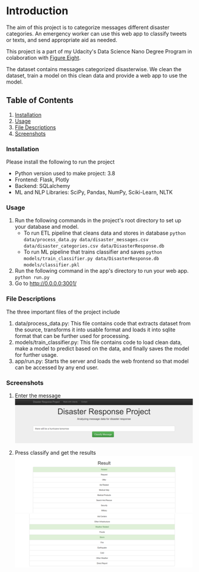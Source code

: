 # Introduction
The aim of this project is to categorize messages different disaster categories. An emergency worker can use this web app to classify tweets or texts, and send appropriate aid as needed.

This project is a part of my Udacity's Data Science Nano Degree Program in colaboration with [Figure Eight](https://www.figure-eight.com/). 

The dataset contains messages categorized disasterwise. We clean the dataset, train a model on this clean data and provide a web app to use the model.

## Table of Contents
1. [Installation](#installation)
2. [Usage](#usage)
3. [File Descriptions](#files)
4. [Screenshots](#screenshots)

### Installation <a name="installation"></a>
Please install the following to run the project
* Python version used to make project: 3.8
* Frontend: Flask, Plotly
* Backend: SQLalchemy
* ML and NLP Libraries: SciPy, Pandas, NumPy, Sciki-Learn, NLTK

### Usage <a name="usage"></a>
1. Run the following commands in the project's root directory to set up your database and model.
    - To run ETL pipeline that cleans data and stores in database
        `python data/process_data.py data/disaster_messages.csv data/disaster_categories.csv data/DisasterResponse.db`
    - To run ML pipeline that trains classifier and saves
        `python models/train_classifier.py data/DisasterResponse.db models/classifier.pkl`
2. Run the following command in the app's directory to run your web app.
    `python run.py`
3. Go to http://0.0.0.0:3001/


### File Descriptions <a name="files"></a>
The three important files of the project include
1. data/process_data.py: This file contains code that extracts dataset from the source, transforms it into usable format and loads it into sqlite format that can be further used for processing.
2. models/train_classifier.py: This file contains code to load clean data, make a model to predict based on the data, and finally saves the model for further usage.
3. app/run.py: Starts the server and loads the web frontend so that model can be accessed by any end user.

### Screenshots<a name="screenshots"></a>
1. Enter the message
![there will be a hurrican](message.png)

2. Press classify and get the results
![res1](res1.png)
![res2](res2.png)
